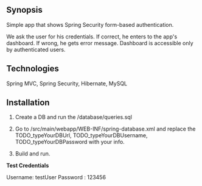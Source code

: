 ## Synopsis

Simple app that shows Spring Security form-based authentication.

We ask the user for his credentials. If correct, he enters to the app's dashboard. If wrong, he gets error message.
Dashboard is accessible only by authenticated users.

## Technologies

Spring MVC, Spring Security, Hibernate, MySQL


## Installation

1. Create a DB and run the /database/queries.sql

2. Go to /src/main/webapp/WEB-INF/spring-database.xml and replace the TODO_typeYourDBUrl, TODO_typeYourDBUsername, TODO_typeYourDBPassword with your info.

3. Build and run.



**Test Credentials**

Username: testUser
Password : 123456
